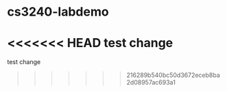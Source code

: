 # cs3240-labdemo
<<<<<<< HEAD
test change
=======
test change
>>>>>>> 216289b540bc50d3672eceb8ba2d08957ac693a1
